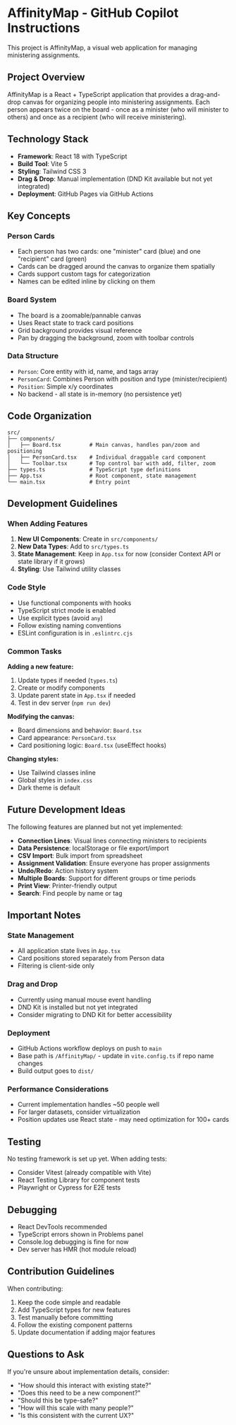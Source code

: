 # AffinityMap - GitHub Copilot Instructions

This project is AffinityMap, a visual web application for managing ministering assignments.

## Project Overview

AffinityMap is a React + TypeScript application that provides a drag-and-drop canvas for organizing people into ministering assignments. Each person appears twice on the board - once as a minister (who will minister to others) and once as a recipient (who will receive ministering).

## Technology Stack

- **Framework**: React 18 with TypeScript
- **Build Tool**: Vite 5
- **Styling**: Tailwind CSS 3
- **Drag & Drop**: Manual implementation (DND Kit available but not yet integrated)
- **Deployment**: GitHub Pages via GitHub Actions

## Key Concepts

### Person Cards
- Each person has two cards: one "minister" card (blue) and one "recipient" card (green)
- Cards can be dragged around the canvas to organize them spatially
- Cards support custom tags for categorization
- Names can be edited inline by clicking on them

### Board System
- The board is a zoomable/pannable canvas
- Uses React state to track card positions
- Grid background provides visual reference
- Pan by dragging the background, zoom with toolbar controls

### Data Structure
- `Person`: Core entity with id, name, and tags array
- `PersonCard`: Combines Person with position and type (minister/recipient)
- `Position`: Simple x/y coordinates
- No backend - all state is in-memory (no persistence yet)

## Code Organization

```
src/
├── components/
│   ├── Board.tsx         # Main canvas, handles pan/zoom and positioning
│   ├── PersonCard.tsx    # Individual draggable card component
│   └── Toolbar.tsx       # Top control bar with add, filter, zoom
├── types.ts              # TypeScript type definitions
├── App.tsx               # Root component, state management
└── main.tsx              # Entry point
```

## Development Guidelines

### When Adding Features

1. **New UI Components**: Create in `src/components/`
2. **New Data Types**: Add to `src/types.ts`
3. **State Management**: Keep in `App.tsx` for now (consider Context API or state library if it grows)
4. **Styling**: Use Tailwind utility classes

### Code Style

- Use functional components with hooks
- TypeScript strict mode is enabled
- Use explicit types (avoid `any`)
- Follow existing naming conventions
- ESLint configuration is in `.eslintrc.cjs`

### Common Tasks

**Adding a new feature:**
1. Update types if needed (`types.ts`)
2. Create or modify components
3. Update parent state in `App.tsx` if needed
4. Test in dev server (`npm run dev`)

**Modifying the canvas:**
- Board dimensions and behavior: `Board.tsx`
- Card appearance: `PersonCard.tsx`
- Card positioning logic: `Board.tsx` (useEffect hooks)

**Changing styles:**
- Use Tailwind classes inline
- Global styles in `index.css`
- Dark theme is default

## Future Development Ideas

The following features are planned but not yet implemented:

- **Connection Lines**: Visual lines connecting ministers to recipients
- **Data Persistence**: localStorage or file export/import
- **CSV Import**: Bulk import from spreadsheet
- **Assignment Validation**: Ensure everyone has proper assignments
- **Undo/Redo**: Action history system
- **Multiple Boards**: Support for different groups or time periods
- **Print View**: Printer-friendly output
- **Search**: Find people by name or tag

## Important Notes

### State Management
- All application state lives in `App.tsx`
- Card positions stored separately from Person data
- Filtering is client-side only

### Drag and Drop
- Currently using manual mouse event handling
- DND Kit is installed but not yet integrated
- Consider migrating to DND Kit for better accessibility

### Deployment
- GitHub Actions workflow deploys on push to `main`
- Base path is `/AffinityMap/` - update in `vite.config.ts` if repo name changes
- Build output goes to `dist/`

### Performance Considerations
- Current implementation handles ~50 people well
- For larger datasets, consider virtualization
- Position updates use React state - may need optimization for 100+ cards

## Testing

No testing framework is set up yet. When adding tests:
- Consider Vitest (already compatible with Vite)
- React Testing Library for component tests
- Playwright or Cypress for E2E tests

## Debugging

- React DevTools recommended
- TypeScript errors shown in Problems panel
- Console.log debugging is fine for now
- Dev server has HMR (hot module reload)

## Contribution Guidelines

When contributing:
1. Keep the code simple and readable
2. Add TypeScript types for new features
3. Test manually before committing
4. Follow the existing component patterns
5. Update documentation if adding major features

## Questions to Ask

If you're unsure about implementation details, consider:
- "How should this interact with existing state?"
- "Does this need to be a new component?"
- "Should this be type-safe?"
- "How will this scale with many people?"
- "Is this consistent with the current UX?"

